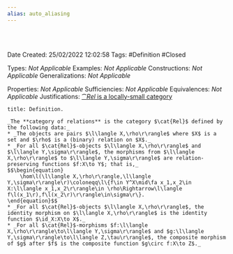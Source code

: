 ```yaml
---
alias: auto_aliasing
---
```


<br />
<br />

Date Created: 25/02/2022 12:02:58
Tags: #Definition #Closed 

Types: _Not Applicable_
Examples: _Not Applicable_
Constructions: _Not Applicable_
Generalizations: _Not Applicable_

Properties: _Not Applicable_
Sufficiencies: _Not Applicable_
Equivalences: _Not Applicable_
Justifications: [$\cat{Rel}$ is a locally-small category](Category%20of%20relations%20is%20a%20locally-small%20category.md)

``` ad-Definition
title: Definition.

_The **category of relations** is the category $\cat{Rel}$ defined by the following data:_
* _The objects are pairs $\l\langle X,\rho\r\rangle$ where $X$ is a set and $\rho$ is a (binary) relation on $X$._
* _For all $\cat{Rel}$-objects $\l\langle X,\rho\r\rangle$ and $\l\langle Y,\sigma\r\rangle$, the morphisms from $\l\langle X,\rho\r\rangle$ to $\l\langle Y,\sigma\r\rangle$ are relation-preserving functions $f:X\to Y$; that is,_
$$\begin{equation}
    \hom\l(\l\langle X,\rho\r\rangle,\l\langle Y,\sigma\r\rangle\r)\coloneqq\l\{f\in Y^X\mid\fa x_1,x_2\in X:\l\langle x_1,x_2\r\rangle\in \rho\Rightarrow\l\langle f\l(x_1\r),f\l(x_2\r)\r\rangle\in\sigma\r\}.
\end{equation}$$
* _For all $\cat{Rel}$-objects $\l\langle X,\rho\r\rangle$, the identity morphism on $\l\langle X,\rho\r\rangle$ is the identity function $\id_X:X\to X$._
* _For all $\cat{Rel}$-morphisms $f:\l\langle X,\rho\r\rangle\to\l\langle Y,\sigma\r\rangle$ and $g:\l\langle Y,\sigma\r\rangle\to\l\langle Z,\tau\r\rangle$, the composite morphism of $g$ after $f$ is the composite function $g\circ f:X\to Z$._

```
